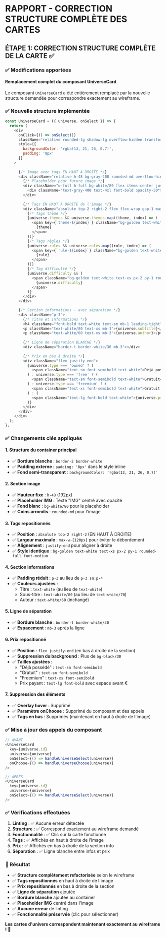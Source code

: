 # RAPPORT - CORRECTION STRUCTURE COMPLÈTE DES CARTES

## ÉTAPE 1: CORRECTION STRUCTURE COMPLÈTE DE LA CARTE ✅

### ✅ Modifications apportées

#### **Remplacement complet du composant UniverseCard**

Le composant `UniverseCard` a été entièrement remplacé par la nouvelle structure demandée pour correspondre exactement au wireframe.

### ✅ Nouvelle structure implémentée

```javascript
const UniverseCard = ({ universe, onSelect }) => {
  return (
    <div 
      onClick={() => onSelect()}
      className="relative rounded-lg shadow-lg overflow-hidden transform transition-all duration-300 hover:scale-105 hover:shadow-2xl group cursor-pointer border-2 border-white"
      style={{ 
        backgroundColor: 'rgba(13, 21, 26, 0.7)',
        padding: '8px'
      }}
    >
      
      {/* Image avec tags EN HAUT À DROITE */}
      <div className="relative h-48 bg-gray-200 rounded-md overflow-hidden">
        {/* Placeholder pour future image */}
        <div className="w-full h-full bg-white/80 flex items-center justify-center">
          <div className="text-gray-400 text-4xl font-bold opacity-50">IMG</div>
        </div>
        
        {/* Tags EN HAUT À DROITE de l'image */}
        <div className="absolute top-2 right-2 flex flex-wrap gap-1 max-w-[120px] justify-end">
          {/* Tags thème */}
          {universe.themes && universe.themes.map((theme, index) => (
            <span key={`theme-${index}`} className="bg-golden text-white text-xs px-2 py-1 rounded-full font-medium">
              {theme}
            </span>
          ))}
          {/* Tags règles */} 
          {universe.rules && universe.rules.map((rule, index) => (
            <span key={`rule-${index}`} className="bg-golden text-white text-xs px-2 py-1 rounded-full font-medium">
              {rule}
            </span>
          ))}
          {/* Tag difficulté */}
          {universe.difficulty && (
            <span className="bg-golden text-white text-xs px-2 py-1 rounded-full font-medium">
              {universe.difficulty}
            </span>
          )}
        </div>
      </div>

      {/* Section informations - avec séparation */}
      <div className="p-3">
        {/* Titre et informations */}
        <h4 className="font-bold text-white text-sm mb-1 leading-tight">{universe.title}</h4>
        <p className="text-white/80 text-xs mb-1">{universe.subtitle}</p>
        <p className="text-white/60 text-xs mb-3">{universe.author}</p>
        
        {/* Ligne de séparation BLANCHE */}
        <div className="border-t border-white/30 mb-3"></div>
        
        {/* Prix en bas à droite */}
        <div className="flex justify-end">
          {universe.type === 'owned' ? (
            <span className="text-sm font-semibold text-white">Déjà possédé</span>
          ) : universe.type === 'free' ? (
            <span className="text-sm font-semibold text-white">Gratuit</span>
          ) : universe.type === 'freemium' ? (
            <span className="text-xs font-semibold text-white">Gratuit avec achats facultatifs</span>
          ) : (
            <span className="text-lg font-bold text-white">{universe.price} €</span>
          )}
        </div>
      </div>
    </div>
  );
};
```

### ✅ Changements clés appliqués

#### **1. Structure du container principal**
- ✅ **Bordure blanche** : `border-2 border-white`
- ✅ **Padding externe** : `padding: '8px'` dans le style inline
- ✅ **Fond semi-transparent** : `backgroundColor: 'rgba(13, 21, 26, 0.7)'`

#### **2. Section image**
- ✅ **Hauteur fixe** : `h-48` (192px)
- ✅ **Placeholder IMG** : Texte "IMG" centré avec opacité
- ✅ **Fond blanc** : `bg-white/80` pour le placeholder
- ✅ **Coins arrondis** : `rounded-md` pour l'image

#### **3. Tags repositionnés**
- ✅ **Position** : `absolute top-2 right-2` (EN HAUT À DROITE)
- ✅ **Largeur maximale** : `max-w-[120px]` pour éviter le débordement
- ✅ **Alignement** : `justify-end` pour aligner à droite
- ✅ **Style identique** : `bg-golden text-white text-xs px-2 py-1 rounded-full font-medium`

#### **4. Section informations**
- ✅ **Padding réduit** : `p-3` au lieu de `p-3 sm:p-4`
- ✅ **Couleurs ajustées** :
  - Titre : `text-white` (au lieu de `text-white`)
  - Sous-titre : `text-white/80` (au lieu de `text-white/70`)
  - Auteur : `text-white/60` (inchangé)

#### **5. Ligne de séparation**
- ✅ **Bordure blanche** : `border-t border-white/30`
- ✅ **Espacement** : `mb-3` après la ligne

#### **6. Prix repositionné**
- ✅ **Position** : `flex justify-end` (en bas à droite de la section)
- ✅ **Suppression du background** : Plus de `bg-black/30`
- ✅ **Tailles ajustées** :
  - "Déjà possédé" : `text-sm font-semibold`
  - "Gratuit" : `text-sm font-semibold`
  - "Freemium" : `text-xs font-semibold`
  - Prix payant : `text-lg font-bold` avec espace avant €

#### **7. Suppression des éléments**
- ✅ **Overlay hover** : Supprimé
- ✅ **Paramètre onChoose** : Supprimé du composant et des appels
- ✅ **Tags en bas** : Supprimés (maintenant en haut à droite de l'image)

### ✅ Mise à jour des appels du composant

```javascript
// AVANT
<UniverseCard 
  key={universe.id} 
  universe={universe} 
  onSelect={() => handleUniverseSelect(universe)}
  onChoose={() => handleUniverseChoose(universe)}
/>

// APRÈS
<UniverseCard 
  key={universe.id} 
  universe={universe} 
  onSelect={() => handleUniverseSelect(universe)}
/>
```

### ✅ Vérifications effectuées

1. **Linting** : ✅ Aucune erreur détectée
2. **Structure** : ✅ Correspond exactement au wireframe demandé
3. **Fonctionnalité** : ✅ Clic sur la carte fonctionne
4. **Tags** : ✅ Affichés en haut à droite de l'image
5. **Prix** : ✅ Affichés en bas à droite de la section info
6. **Séparation** : ✅ Ligne blanche entre infos et prix

### 🎯 Résultat

- ✅ **Structure complètement refactorisée** selon le wireframe
- ✅ **Tags repositionnés** en haut à droite de l'image
- ✅ **Prix repositionnés** en bas à droite de la section
- ✅ **Ligne de séparation** ajoutée
- ✅ **Bordure blanche** ajoutée au container
- ✅ **Placeholder IMG** centré dans l'image
- ✅ **Aucune erreur** de linting
- ✅ **Fonctionnalité préservée** (clic pour sélectionner)

**Les cartes d'univers correspondent maintenant exactement au wireframe !** 🎨


